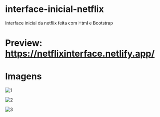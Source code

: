 # interface-inicial-netflix
Interface inicial da netflix feita com Html e Bootstrap

# Preview: https://netflixinterface.netlify.app/

# Imagens
![1](https://user-images.githubusercontent.com/47065330/109692392-3a022880-7b67-11eb-91cf-1728812633e1.png)



![2](https://user-images.githubusercontent.com/47065330/109692396-3bcbec00-7b67-11eb-827f-c277dc65b1f2.png)


![3](https://user-images.githubusercontent.com/47065330/109692402-3d95af80-7b67-11eb-847a-2d7166f0553b.png)
